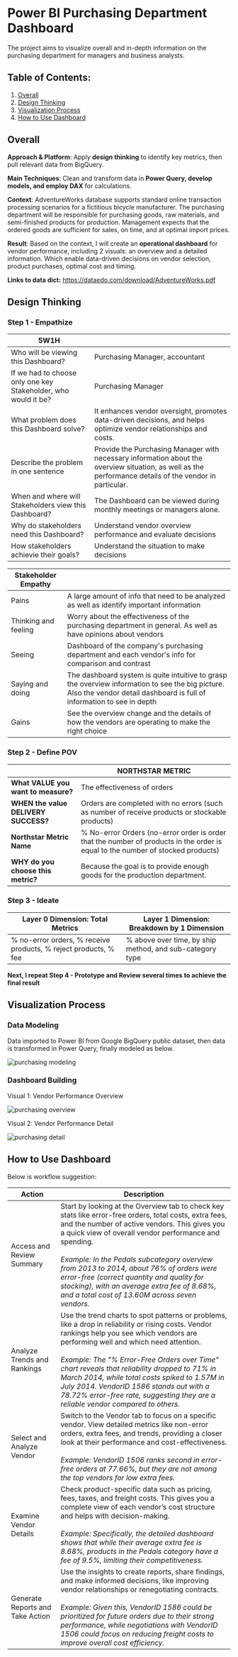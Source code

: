 # Power BI Purchasing Department Dashboard
The project aims to visualize overall and in-depth information on the purchasing department for managers and business analysts.

## Table of Contents:
1. [Overall](#overall)
2. [Design Thinking](#dt)
3. [Visualization Process](#vis)
4. [How to Use Dashboard](#how)

<div id='overall'/>
  
## Overall

**Approach & Platform**: Apply **design thinking** to identify key metrics, then pull relevant data from BigQuery.

**Main Techniques**: Clean and transform data in **Power Query, develop models, and employ DAX** for calculations.

**Context**: AdventureWorks database supports standard online transaction processing scenarios for a fictitious bicycle manufacturer. The purchasing department will be responsible for purchasing goods, raw materials, and semi-finished products for production. Management expects that the ordered goods are sufficient for sales, on time, and at optimal import prices.

**Result**: Based on the context, I will create an **operational dashboard** for vendor performance, including 2 visuals: an overview and a detailed information. Which enable data-driven decisions on vendor selection, product purchases, optimal cost and timing.
  
**Links to data dict:** https://dataedo.com/download/AdventureWorks.pdf

<div id='dt'/>

## Design Thinking

### Step 1 - Empathize

| 5W1H | |
| - | - |
| Who will be viewing this Dashboard?                                | Purchasing Manager, accountant |
| If we had to choose only one key Stakeholder, who would it be? | Purchasing Manager |
| What problem does this Dashboard solve?                            | It enhances vendor oversight, promotes data-driven decisions, and helps optimize vendor relationships and costs.|
| Describe the problem in one sentence                               | Provide the Purchasing Manager with necessary information about the overview situation, as well as the performance details of the vendor in particular. |
| When and where will Stakeholders view this Dashboard?        | The Dashboard can be viewed during monthly meetings or managers alone.|
| Why do stakeholders need this Dashboard?                   | Understand vendor overview performance and evaluate decisions|
| How stakeholders achievie their goals?           | Understand the situation to make decisions |


|Stakeholder Empathy | |
| -- | -- |
| Pains  | A large amount of info that need to be analyzed as well as identify important information |
| Thinking and feeling  | Worry about the effectiveness of the purchasing department in general. As well as have opinions about vendors |
| Seeing  | Dashboard of the company's purchasing department and each vendor's info for comparison and contrast |
| Saying and doing   | The dashboard system is quite intuitive to grasp the overview information to see the big picture. Also the vendor detail dashboard is full of information to see in depth|
| Gains | See the overview change and the details of how the vendors are operating to make the right choice|

### Step 2 - Define POV

|       | NORTHSTAR METRIC     |
|----|---|
| **What VALUE you want to measure?** | The effectiveness of orders |
| **WHEN the value DELIVERY SUCCESS?** | Orders are completed with no errors (such as number of receive products or stockable products) |
| **Northstar Metric Name**  | % No-error Orders (no-error order is order that the number of products in the order is equal to the number of stocked products) |
| **WHY do you choose this metric?** | Because the goal is to provide enough goods for the production department. |

### Step 3 - Ideate

| Layer 0 Dimension: Total Metrics   | Layer 1 Dimension: Breakdown by 1 Dimension |
|----|----|
| % no-error orders, % receive products, % reject products, % fee | % above over time, by ship method, and sub-category type |

**Next, I repeat Step 4 - Prototype and Review several times to achieve the final result**

<div id='vis'/>

## Visualization Process

### Data Modeling

Data imported to Power BI from Google BigQuery public dataset, then data is transformed in Power Query, finally modeled as below.

![purchasing modeling](https://github.com/user-attachments/assets/018bbf03-71f5-439c-8f31-ad95a0716f28)

### Dashboard Building

Visual 1: Vendor Performance Overview

![purchasing overview](https://github.com/user-attachments/assets/69ae5ca4-c2e0-42f1-ab58-f8e1ed54af4b)

Visual 2: Vendor Performance Detail

![purchasing detail](https://github.com/user-attachments/assets/b93e0fe5-e5f6-458b-97a8-5b3db8691e75)

<div id='how'/>

## How to Use Dashboard

Below is workflow suggestion:

| **Action**                      | **Description**                                                                                      |
|---------------------------------|------------------------------------------------------------------------------------------------------|
| Access and Review Summary       | Start by looking at the Overview tab to check key stats like error-free orders, total costs, extra fees, and the number of active vendors. This gives you a quick view of overall vendor performance and spending.<br><br> *Example: In the Pedals subcategory overview from 2013 to 2014, about 76% of orders were error-free (correct quantity and quality for stocking), with an average extra fee of 8.68%, and a total cost of 13.60M across seven vendors.*|
| Analyze Trends and Rankings     | Use the trend charts to spot patterns or problems, like a drop in reliability or rising costs. Vendor rankings help you see which vendors are performing well and which need attention.<br><br> *Example: The "% Error-Free Orders over Time" chart reveals that reliability dropped to 71% in March 2014, while total costs spiked to 1.57M in July 2014. VendorID 1586 stands out with a 78.72% error-free rate, suggesting they are a reliable vendor compared to others.*|
| Select and Analyze Vendor       | Switch to the Vendor tab to focus on a specific vendor. View detailed metrics like non-error orders, extra fees, and trends, providing a closer look at their performance and cost-effectiveness.<br><br> *Example: VendorID 1506 ranks second in error-free orders at 77.66%, but they are not among the top vendors for low extra fees.*|
| Examine Vendor Details          | Check product-specific data such as pricing, fees, taxes, and freight costs. This gives you a complete view of each vendor’s cost structure and helps with decision-making.<br><br> *Example: Specifically, the detailed dashboard shows that while their average extra fee is 8.68%, products in the Pedals category have a fee of 9.5%, limiting their competitiveness.*|
| Generate Reports and Take Action| Use the insights to create reports, share findings, and make informed decisions, like improving vendor relationships or renegotiating contracts.<br><br> *Example: Given this, VendorID 1586 could be prioritized for future orders due to their strong performance, while negotiations with VendorID 1506 could focus on reducing freight costs to improve overall cost efficiency.*|
